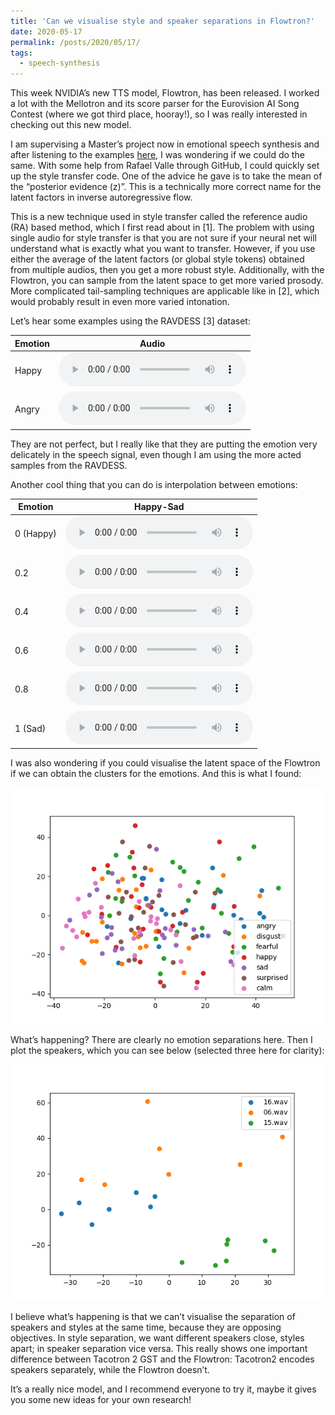 ```yaml
---
title: 'Can we visualise style and speaker separations in Flowtron?'
date: 2020-05-17
permalink: /posts/2020/05/17/
tags:
  - speech-synthesis
---
```


This week NVIDIA’s new TTS model, Flowtron, has been released. I worked a lot with the Mellotron and its score parser for the Eurovision AI Song Contest (where we got third place, hooray!), so I was really interested in checking out this new model. 

I am supervising a Master’s project now in emotional speech synthesis and after listening to the examples [here](https://drive.google.com/open?id=1c4MzW2-gkuJGSmiJv98Yjk2FFLuwKQjM), I was wondering if we could do the same. With some help from Rafael Valle through GitHub, I could quickly set up the style transfer code. One of the advice he gave is to take the mean of the “posterior evidence (z)”. This is a technically more correct name for the latent factors
in inverse autoregressive flow.

This is a new technique used in style transfer called the reference audio (RA) based method, which I first read about in [1]. The problem with using single audio for style transfer is that you are not sure if your neural net will understand what is exactly what you want to transfer. However, if you use either the average of the latent factors (or global style tokens) obtained from multiple audios, then you get a more robust style. Additionally, with the Flowtron, you can sample from the latent space to get more varied prosody. More complicated tail-sampling techniques are applicable like in [2], which would probably result in even more varied intonation.

Let’s hear some examples using the RAVDESS [3] dataset:

| Emotion      | Audio        |
| ------------- |:-------------:|
| Happy      | <audio controls> <source src="/images/flowtron_audio/sid0_sigma0.5_happy.wav" type="audio/wav"></audio> |
| Angry      | <audio controls><source src="/images/flowtron_audio/sid0_sigma0.5_angry.wav" type="audio/wav"></audio> |
 


They are not perfect, but I really like that they are putting the emotion very delicately in the speech signal, even though I am using the more acted samples from the RAVDESS.

Another cool thing that you can do is interpolation between emotions:

| Emotion      | Happy-Sad |
| ------------- |:-------------:|
| 0 (Happy)      | <audio controls> <source src="/images/flowtron_audio/sid0_sigma0.5_sad_timeavFalse_2_seed0_step0.0.wav" type="audio/wav"></audio> 
| 0.2 | <audio controls> <source src="/images/flowtron_audio/sid0_sigma0.5_sad_timeavFalse_2_seed0_step0.2.wav" type="audio/wav"></audio> 
| 0.4 | <audio controls> <source src="/images/flowtron_audio/sid0_sigma0.5_sad_timeavFalse_2_seed0_step0.4.wav" type="audio/wav"></audio> | 
| 0.6 | <audio controls> <source src="/images/flowtron_audio/sid0_sigma0.5_sad_timeavFalse_2_seed0_step0.6.wav" type="audio/wav"></audio> | 
| 0.8 | <audio controls> <source src="/images/flowtron_audio/sid0_sigma0.5_sad_timeavFalse_2_seed0_step0.8.wav" type="audio/wav"></audio> | 
| 1 (Sad) | <audio controls> <source src="/images/flowtron_audio/sid0_sigma0.5_sad_timeavFalse_2_seed0_step1.wav" type="audio/wav"></audio> |
 

I was also wondering if you could visualise the latent space of the Flowtron if we can obtain the clusters for the emotions. And this is what I found:


<img src="/images/flowtron_audio/emotion_sep.png">

What’s happening? There are clearly no emotion separations here. Then I plot the speakers, which you can see below (selected three here for clarity):

<img src="/images/flowtron_audio/speaker_sep.png">


I believe what’s happening is that we can’t visualise the separation of speakers and styles at the same time, because they are opposing objectives. In style separation, we want different speakers close, styles apart; in speaker separation vice versa. This really shows one important difference between Tacotron 2 GST and the Flowtron: Tacotron2 encodes speakers separately, while the Flowtron doesn’t.

It’s a really nice model, and I recommend everyone to try it, maybe it gives you some new ideas for your own research!
